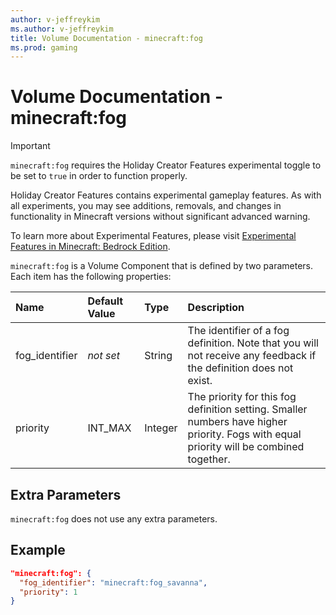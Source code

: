 ```yaml
---
author: v-jeffreykim
ms.author: v-jeffreykim
title: Volume Documentation - minecraft:fog
ms.prod: gaming
---
```


# Volume Documentation -  minecraft:fog

>[!IMPORTANT]
> `minecraft:fog` requires the Holiday Creator Features experimental toggle to be set to `true` in order to function properly.
>
>Holiday Creator Features contains experimental gameplay features. As with all experiments, you may see additions, removals, and changes in functionality in Minecraft versions without significant advanced warning.
>
>To learn more about Experimental Features, please visit [Experimental Features in Minecraft: Bedrock Edition](../../../../../Documents/ExperimentalFeaturesToggle.md).

`minecraft:fog` is a Volume Component that is defined by two parameters. Each item has the following properties:

| Name| Default Value| Type| Description |
|:----------|:----------|:----------|:----------|
| fog_identifier| *not set*| String| The identifier of a fog definition. Note that you will not receive any feedback if the definition does not exist. |
| priority| INT_MAX| Integer| The priority for this fog definition setting. Smaller numbers have higher priority. Fogs with equal priority will be combined together. |

## Extra Parameters

`minecraft:fog` does not use any extra parameters.

## Example

```json
"minecraft:fog": {
  "fog_identifier": "minecraft:fog_savanna",
  "priority": 1
}
```
